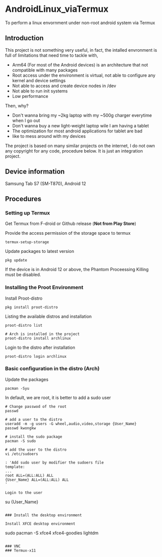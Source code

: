 # AndroidLinux_viaTermux
To perform a linux envornment under non-root android system via Termux

## Introduction
This project is not something very useful, in fact, the intalled envronment is full of limitations that need time to tackle with,

- Arm64 (For most of the Android devices) is an architecture that not compatible with many packages
- Root access under the environment is virtual, not able to configure any kernel and device settings
- Not able to access and create device nodes in /dev
- Not able to run init systems
- Low performance

Then, why?

- Don't wanna bring my ~2kg laptop with my ~500g charger everytime when I go out
- Don't wanna buy a new light-weight laptop wile I am having a tablet
- The optimization for most android applications for tablet are bad
- like to mess around with my devices

The project is based on many similar projects on the internet, I do not own any copyright for any code, procedure below. It is just an integration project.

## Device information

Samsung Tab S7 (SM-T870), Android 12

## Procedures

### Setting up Termux

Get Termux from F-droid or Github release (__Not from Play Store__)

Provide the access permission of the storage space to termux
```
termux-setup-storage
```

Update packages to latest version
```
pkg update
```

If the device is in Android 12 or above, the Phantom Proceessing Killing must be disabled.

### Installing the Proot Environment

Install Proot-distro
```
pkg install proot-distro
```

Listing the available distros and installation
```
proot-distro list

# Arch is installed in the project
proot-distro install archlinux
```

Login to the distro after installation
```
proot-distro login archlinux
```

### Basic configuration in the distro (Arch)

Update the packages
```
pacman -Syu
```

In default, we are root, it is better to add a sudo user
```
# Change passwod of the root
passwd

# add a user to the distro
useradd -m -g users -G wheel,audio,video,storage {User_Name}
passwd kwongkw

# install the sudo package
pacman -S sudo

# add the user to the distro
vi /etc/sudoers

: 'Add sudo user by modifier the sudoers file
template:
...
root ALL=(ALL:ALL) ALL
{User_Name} ALL=(ALL:ALL) ALL
'

Login to the user
```
su {User_Name}
```

### Install the desktop environment

Install XFCE desktop environment
```
sudo pacman -S xfce4 xfce4-goodies lightdm
```

### VNC
### Termux-x11